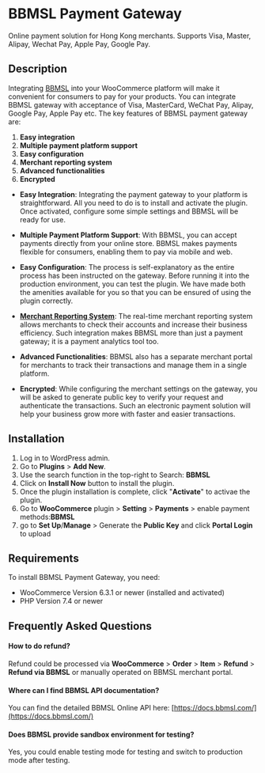 # BBMSL Payment Gateway

Online payment solution for Hong Kong merchants. Supports Visa, Master, Alipay, Wechat Pay, Apple Pay, Google Pay.

## Description

Integrating [BBMSL](https://bbmsl.com/) into your WooCommerce platform will make it convenient for consumers to pay for your products. You can integrate BBMSL gateway with acceptance of Visa, MasterCard, WeChat Pay, Alipay, Google Pay, Apple Pay etc. 
The key features of BBMSL payment gateway are:

 1. **Easy integration** 
 2. **Multiple payment platform support** 
 3. **Easy configuration** 
 4. **Merchant reporting system** 
 5. **Advanced functionalities** 
 6. **Encrypted** 

* **Easy Integration**: Integrating the payment gateway to your platform is straightforward. All you need to do is to install and activate the plugin. Once activated, configure some simple settings and BBMSL will be ready for use.

* **Multiple Payment Platform Support**: With BBMSL, you can accept payments directly from your online store. BBMSL makes payments flexible for consumers, enabling them to pay via mobile and web.

* **Easy Configuration**: The process is self-explanatory as the entire process has been instructed on the gateway. Before running it into the production environment, you can test the plugin. We have made both the amenities available for you so that you can be ensured of using the plugin correctly.

* **[Merchant Reporting System](https://merchant.bbmsl.com/)**: The real-time merchant reporting system allows merchants to check their accounts and increase their business efficiency. Such integration makes BBMSL more than just a payment gateway; it is a payment analytics tool too. 

* **Advanced Functionalities**: BBMSL also has a separate merchant portal for merchants to track their transactions and manage them in a single platform.
 
* **Encrypted**: While configuring the merchant settings on the gateway, you will be asked to generate public key to verify your request and authenticate the transactions.
Such an electronic payment solution will help your business grow more with faster and easier transactions. 


## Installation
1. Log in to WordPress admin.
2. Go to **Plugins** > **Add New**.
3. Use the search function in the top-right to Search: **BBMSL**
4. Click on **Install Now** button to install the plugin.
5. Once the plugin installation is complete, click "**Activate**" to activae the plugin.
6. Go to **WooCommerce** plugin > **Setting** > **Payments** > enable payment methods:**BBMSL**
7. go to **Set Up**/**Manage** > Generate the **Public Key** and click **Portal Login** to upload


## Requirements

To install BBMSL Payment Gateway, you need:

* WooCommerce Version 6.3.1  or newer (installed and activated)
* PHP Version 7.4 or newer




## Frequently Asked Questions

#### How to do refund?

Refund could be processed via **WooCommerce** > **Order** > **Item** > **Refund** > **Refund via BBMSL** or manually operated on BBMSL merchant portal.

#### Where can I find BBMSL API documentation?

You can find the detailed BBMSL Online API here: [https://docs.bbmsl.com/](https://docs.bbmsl.com/)

#### Does BBMSL provide sandbox environment for testing?

Yes, you could enable testing mode for testing and switch to production mode after testing.